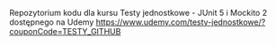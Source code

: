 Repozytorium kodu dla kursu Testy jednostkowe - JUnit 5 i Mockito 2 dostępnego na Udemy https://www.udemy.com/testy-jednostkowe/?couponCode=TESTY_GITHUB
